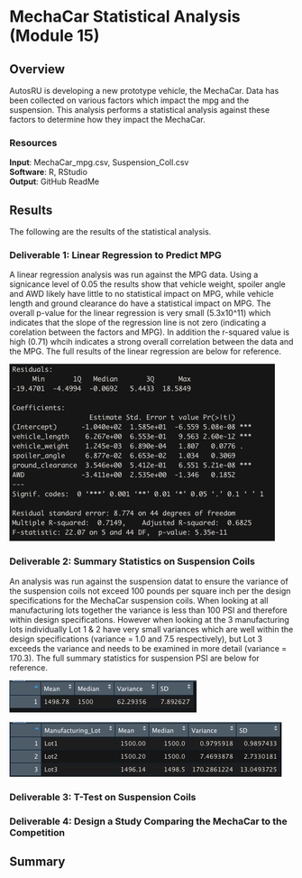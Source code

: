 # MechaCar Statistical Analysis (Module 15)

## Overview
AutosRU is developing a new prototype vehicle, the MechaCar. Data has been collected on various factors which impact the mpg and the suspension. This analysis performs a statistical analysis against these factors to determine how they impact the MechaCar.

### Resources
**Input**: MechaCar_mpg.csv, Suspension_Coll.csv <br/>
**Software**: R, RStudio <br/>
**Output**: GitHub ReadMe <br/>

## Results
The following are the results of the statistical analysis.

### Deliverable 1: Linear Regression to Predict MPG
A linear regression analysis was run against the MPG data. Using a signicance level of 0.05 the results show that vehicle weight, spoiler angle and AWD likely have little to no statistical impact on MPG, while vehicle length and ground clearance do have a statistical impact on MPG. The overall p-value for the linear regression is very small (5.3x10^11) which indicates that the slope of the regression line is not zero (indicating a corelation between the factors and MPG). In addition the r-squared value is high (0.71) whcih indicates a strong overall correlation between the data and the MPG. The full results of the linear regression are below for reference. 

![MPG Linear Regression](https://github.com/mhorstman/MechaCar_Statistical_Analysis/blob/main/Screen_Shots/MPG_Linear_Regression.png)

### Deliverable 2: Summary Statistics on Suspension Coils
An analysis was run against the suspension datat to ensure the variance of the suspension coils not exceed 100 pounds per square inch per the design specifications for the MechaCar suspension coils. When looking at all manufacturing lots together the variance is less than 100 PSI and therefore within design specifications. However when looking at the 3 manufacturing lots individually Lot 1 & 2 have very small variances which are well within the design specifications (variance = 1.0 and 7.5 respectively), but Lot 3 exceeds the variance and needs to be examined in more detail (variance = 170.3). The full summary statistics for suspension PSI are below for reference.

![Suspension Total Summary](https://github.com/mhorstman/MechaCar_Statistical_Analysis/blob/main/Screen_Shots/Suspension_total_summary.png)

![Suspension Lot Summary](https://github.com/mhorstman/MechaCar_Statistical_Analysis/blob/main/Screen_Shots/Suspension_lot_summary.png)

### Deliverable 3: T-Test on Suspension Coils
### Deliverable 4: Design a Study Comparing the MechaCar to the Competition

## Summary
